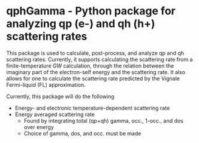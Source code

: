 # qphGamma - Python package for analyzing qp (e-) and qh (h+) scattering rates

This package is used to calculate, post-process, and analyze qp and qh scattering rates.  Currently, it supports calculating the scattering rate from a finite-temperature *GW* calculation, through the relation between the imaginary part of the electron-self energy and the scattering rate. It also allows for one to calculate the scattering rate predicted by the Vignale Fermi-liquid (FL) approximation.

Currently, this package will do the following
- Energy- and electronic temperature-dependent scattering rate
- Energy averaged scattering rate
  - Found by integrating total (qp+qh) gamma, occ., 1-occ., and dos over energy
  - Choice of gamma, dos, and occ. must be made
